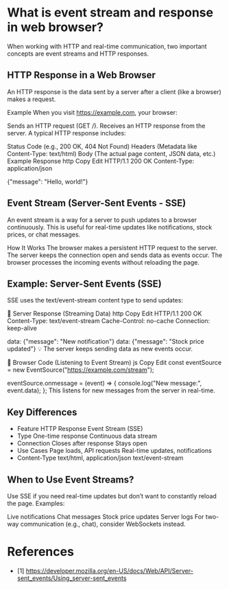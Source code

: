 # What is event stream and response in web browser?
When working with HTTP and real-time communication, two important concepts are event streams and HTTP responses.

## HTTP Response in a Web Browser
An HTTP response is the data sent by a server after a client (like a browser) makes a request.

Example
When you visit https://example.com, your browser:

Sends an HTTP request (GET /).
Receives an HTTP response from the server.
A typical HTTP response includes:

Status Code (e.g., 200 OK, 404 Not Found)
Headers (Metadata like Content-Type: text/html)
Body (The actual page content, JSON data, etc.)
Example Response
http
Copy
Edit
HTTP/1.1 200 OK
Content-Type: application/json

{"message": "Hello, world!"}
## Event Stream (Server-Sent Events - SSE)
An event stream is a way for a server to push updates to a browser continuously. This is useful for real-time updates like notifications, stock prices, or chat messages.

How It Works
The browser makes a persistent HTTP request to the server.
The server keeps the connection open and sends data as events occur.
The browser processes the incoming events without reloading the page.

## Example: Server-Sent Events (SSE)
SSE uses the text/event-stream content type to send updates:

🔹 Server Response (Streaming Data)
http
Copy
Edit
HTTP/1.1 200 OK
Content-Type: text/event-stream
Cache-Control: no-cache
Connection: keep-alive

data: {"message": "New notification"}
data: {"message": "Stock price updated"}
💡 The server keeps sending data as new events occur.

🔹 Browser Code (Listening to Event Stream)
js
Copy
Edit
const eventSource = new EventSource("https://example.com/stream");

eventSource.onmessage = (event) => {
    console.log("New message:", event.data);
};
This listens for new messages from the server in real-time.

## Key Differences
- Feature	HTTP Response	Event Stream (SSE)
- Type	One-time response	Continuous data stream
- Connection	Closes after response	Stays open
- Use Cases	Page loads, API requests	Real-time updates, notifications
-  Content-Type	text/html, application/json	text/event-stream

## When to Use Event Streams?
Use SSE if you need real-time updates but don’t want to constantly reload the page. Examples:

Live notifications
Chat messages
Stock price updates
Server logs
For two-way communication (e.g., chat), consider WebSockets instead.

# References
- [1] https://developer.mozilla.org/en-US/docs/Web/API/Server-sent_events/Using_server-sent_events